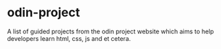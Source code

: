 # odin-project
A list of guided projects from the odin project website which aims to help developers learn html, css, js and et cetera.
